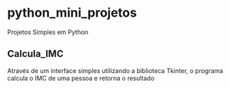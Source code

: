 # python_mini_projetos
Projetos Simples em Python

## Calcula_IMC 

Através de um interface simples utilizando a biblioteca Tkinter, o programa calcula o IMC de uma pessoa e retorna o resultado

